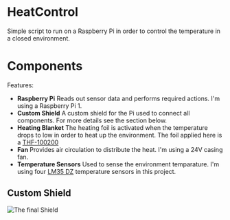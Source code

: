 # HeatControl

Simple script to run on a Raspberry Pi in order to control the temperature in a closed environment.

# Components

Features:

* **Raspberry Pi**
	Reads out sensor data and performs required actions. I'm using a Raspberry Pi 1.
* **Custom Shield**
  A custom shield for the Pi used to connect all components. For more details see the section below.
* **Heating Blanket**
  The heating foil is activated when the temperature drops to low in order to heat up the environment. The foil applied here is a [THF-100200](https://www.reichelt.de/heizfolie-24v-20w-100x200-mm-einzeln-thf-100200-p108464.html?&nbc=1)
* **Fan**
  Provides air circulation to distribute the heat. I'm using a 24V casing fan.
* **Temperature Sensors**
  Used to sense the environment temparature. I'm using four [LM35 DZ](https://secure.reichelt.de/temperatursensor-0-100-c-to92-lm-35-dz-p109402.html?search=LM35) temperature sensors in this project.

## Custom Shield
![The final Shield](https://drive.google.com/uc?export=view&id=1OCSn7e3RbvjosjuQAcoru9IjI-qDHAVo)